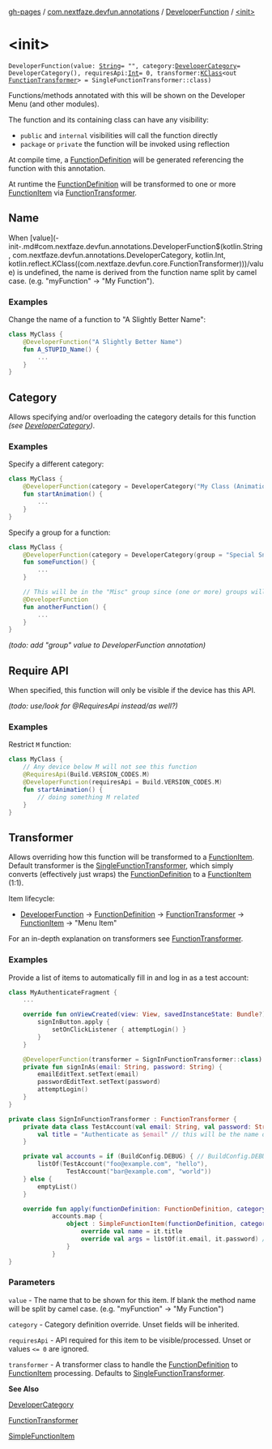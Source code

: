 [gh-pages](../../index.md) / [com.nextfaze.devfun.annotations](../index.md) / [DeveloperFunction](index.md) / [&lt;init&gt;](.)

# &lt;init&gt;

`DeveloperFunction(value: `[`String`](https://kotlinlang.org/api/latest/jvm/stdlib/kotlin/-string/index.html)` = "", category: `[`DeveloperCategory`](../-developer-category/index.md)` = DeveloperCategory(), requiresApi: `[`Int`](https://kotlinlang.org/api/latest/jvm/stdlib/kotlin/-int/index.html)` = 0, transformer: `[`KClass`](https://kotlinlang.org/api/latest/jvm/stdlib/kotlin.reflect/-k-class/index.html)`<out `[`FunctionTransformer`](../../com.nextfaze.devfun.core/-function-transformer/index.md)`> = SingleFunctionTransformer::class)`

Functions/methods annotated with this will be shown on the Developer Menu (and other modules).

The function and its containing class can have any visibility:

* `public` and `internal` visibilities will call the function directly
* `package` or `private` the function will be invoked using reflection

At compile time, a [FunctionDefinition](../../com.nextfaze.devfun.core/-function-definition/index.md) will be generated referencing the function with this annotation.

At runtime the [FunctionDefinition](../../com.nextfaze.devfun.core/-function-definition/index.md) will be transformed to one or more [FunctionItem](../../com.nextfaze.devfun.core/-function-item/index.md) via [FunctionTransformer](../../com.nextfaze.devfun.core/-function-transformer/index.md).

## Name

When [value](-init-.md#com.nextfaze.devfun.annotations.DeveloperFunction$<init>(kotlin.String, com.nextfaze.devfun.annotations.DeveloperCategory, kotlin.Int, kotlin.reflect.KClass((com.nextfaze.devfun.core.FunctionTransformer)))/value) is undefined, the name is derived from the function name split by camel case. (e.g. "myFunction" → "My Function").

### Examples

Change the name of a function to "A Slightly Better Name":

``` kotlin
class MyClass {
    @DeveloperFunction("A Slightly Better Name")
    fun A_STUPID_Name() {
        ...
    }
}
```

## Category

Allows specifying and/or overloading the category details for this function *(see [DeveloperCategory](../-developer-category/index.md))*.

### Examples

Specify a different category:

``` kotlin
class MyClass {
    @DeveloperFunction(category = DeveloperCategory("My Class (Animation Utils)"))
    fun startAnimation() {
        ...
    }
}
```

Specify a group for a function:

``` kotlin
class MyClass {
    @DeveloperFunction(category = DeveloperCategory(group = "Special Snow Flake"))
    fun someFunction() {
        ...
    }

    // This will be in the "Misc" group since (one or more) groups will be defined for this category
    @DeveloperFunction
    fun anotherFunction() {
        ...
    }
}
```

*(todo: add "group" value to DeveloperFunction annotation)*

## Require API

When specified, this function will only be visible if the device has this API.

*(todo: use/look for @RequiresApi instead/as well?)*

### Examples

Restrict `M` function:

``` kotlin
class MyClass {
    // Any device below M will not see this function
    @RequiresApi(Build.VERSION_CODES.M)
    @DeveloperFunction(requiresApi = Build.VERSION_CODES.M)
    fun startAnimation() {
        // doing something M related
    }
}
```

## Transformer

Allows overriding how this function will be transformed to a [FunctionItem](../../com.nextfaze.devfun.core/-function-item/index.md). Default transformer is the [SingleFunctionTransformer](../../com.nextfaze.devfun.core/-single-function-transformer/index.md),
which simply converts (effectively just wraps) the [FunctionDefinition](../../com.nextfaze.devfun.core/-function-definition/index.md) to a [FunctionItem](../../com.nextfaze.devfun.core/-function-item/index.md) (1:1).

Item lifecycle:

* [DeveloperFunction](index.md) → [FunctionDefinition](../../com.nextfaze.devfun.core/-function-definition/index.md) → [FunctionTransformer](../../com.nextfaze.devfun.core/-function-transformer/index.md) → [FunctionItem](../../com.nextfaze.devfun.core/-function-item/index.md) → "Menu Item"

For an in-depth explanation on transformers see [FunctionTransformer](../../com.nextfaze.devfun.core/-function-transformer/index.md).

### Examples

Provide a list of items to automatically fill in and log in as a test account:

``` kotlin
class MyAuthenticateFragment {
    ...

    override fun onViewCreated(view: View, savedInstanceState: Bundle?) {
        signInButton.apply {
            setOnClickListener { attemptLogin() }
        }
    }

    @DeveloperFunction(transformer = SignInFunctionTransformer::class)
    private fun signInAs(email: String, password: String) {
        emailEditText.setText(email)
        passwordEditText.setText(password)
        attemptLogin()
    }
}

private class SignInFunctionTransformer : FunctionTransformer {
    private data class TestAccount(val email: String, val password: String) {
        val title = "Authenticate as $email" // this will be the name of the item - this is effectively @DeveloperFunction("Authenticate as $email")
    }

    private val accounts = if (BuildConfig.DEBUG) { // BuildConfig.DEBUG for dead-code removal
        listOf(TestAccount("foo@example.com", "hello"),
                TestAccount("bar@example.com", "world"))
    } else {
        emptyList()
    }

    override fun apply(functionDefinition: FunctionDefinition, categoryDefinition: CategoryDefinition): List<SimpleFunctionItem> =
            accounts.map {
                object : SimpleFunctionItem(functionDefinition, categoryDefinition) {
                    override val name = it.title
                    override val args = listOf(it.email, it.password) // arguments as expected from signInAs(...)
                }
            }
}
```

### Parameters

`value` - The name that to be shown for this item. If blank the method name will be split by camel case. (e.g. "myFunction" → "My Function")

`category` - Category definition override. Unset fields will be inherited.

`requiresApi` - API required for this item to be visible/processed. Unset or values `<= 0` are ignored.

`transformer` - A transformer class to handle the [FunctionDefinition](../../com.nextfaze.devfun.core/-function-definition/index.md) to [FunctionItem](../../com.nextfaze.devfun.core/-function-item/index.md) processing. Defaults to [SingleFunctionTransformer](../../com.nextfaze.devfun.core/-single-function-transformer/index.md).

**See Also**

[DeveloperCategory](../-developer-category/index.md)

[FunctionTransformer](../../com.nextfaze.devfun.core/-function-transformer/index.md)

[SimpleFunctionItem](../../com.nextfaze.devfun.core/-simple-function-item/index.md)


